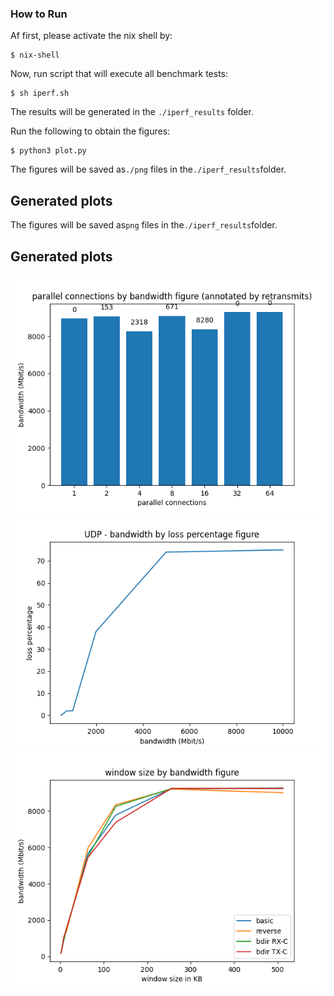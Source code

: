 ### How to Run

Af first, please activate the nix shell by:

```console
$ nix-shell
```

Now, run script that will execute all benchmark tests:

```console
$ sh iperf.sh
```

The results will be generated in the ```./iperf_results``` folder.

Run the following to obtain the figures:

```console
$ python3 plot.py
```

The figures will be saved as```./png``` files in the```./iperf_results```folder.

## Generated plots

The figures will be saved as```png``` files in the```./iperf_results```folder.

## Generated plots

![Alt text](iperf_results/fig_parallel.png?raw=true "Parallel connections")
![Alt text](iperf_results/fig_udp.png?raw=true "UDP bandwidth")
![Alt text](iperf_results/fig_window_size_by_bandwidth.png?raw=true "Window size by bandwidth")
